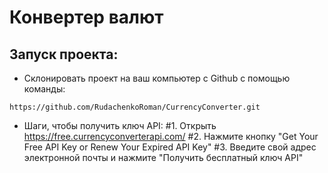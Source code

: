 # Конвертер валют

## Запуск проекта:
* Склонировать проект на ваш компьютер с Github с помощью команды:
```
https://github.com/RudachenkoRoman/CurrencyConverter.git
```
* Шаги, чтобы получить ключ API:
  #1. Открыть https://free.currencyconverterapi.com/
  #2. Нажмите кнопку "Get Your Free API Key or Renew Your Expired API Key"
  #3. Введите свой адрес электронной почты и нажмите "Получить бесплатный ключ API"
